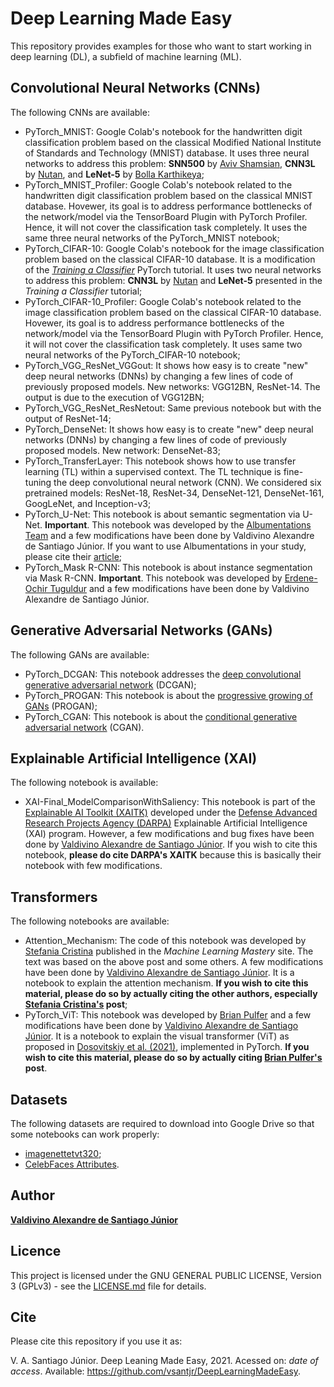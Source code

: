 # Deep Learning Made Easy

This repository provides examples for those who want to start working in deep learning (DL), a subfield of machine learning (ML). 


## Convolutional Neural Networks (CNNs)

The following CNNs are available:


- PyTorch\_MNIST: Google Colab's notebook for the handwritten digit classification problem based on the classical Modified National Institute of Standards and Technology (MNIST) database. It uses three neural networks to address this problem: **SNN500** by [Aviv Shamsian](https://github.com/AvivSham/Pytorch-MNIST-colab), **CNN3L** by [Nutan](https://medium.com/@nutanbhogendrasharma/pytorch-convolutional-neural-network-with-mnist-dataset-4e8a4265e118), and **LeNet-5** by [Bolla Karthikeya](https://github.com/bollakarthikeya/LeNet-5-PyTorch/blob/master/lenet5\_gpu.py);
- PyTorch\_MNIST\_Profiler: Google Colab's notebook related to the handwritten digit classification problem based on the classical MNIST database. Hovewer, its goal is to address performance bottlenecks of the network/model via the TensorBoard Plugin with PyTorch Profiler. Hence, it will not cover the classification task completely. It uses the same three neural networks of the PyTorch\_MNIST notebook; 
- PyTorch\_CIFAR-10: Google Colab's notebook for the image classification problem based on the classical CIFAR-10 database. It is a modification of the [*Training a Classifier*](https://pytorch.org/tutorials/beginner/blitz/cifar10_tutorial.html) PyTorch tutorial. It uses two neural networks to address this problem: **CNN3L** by [Nutan](https://medium.com/@nutanbhogendrasharma/pytorch-convolutional-neural-network-with-mnist-dataset-4e8a4265e118) and **LeNet-5** presented in the *Training a Classifier* tutorial;
- PyTorch\_CIFAR-10\_Profiler: Google Colab's notebook related to the image classification problem based on the classical CIFAR-10 database. Hovewer, its goal is to address performance bottlenecks of the network/model via the TensorBoard Plugin with PyTorch Profiler. Hence, it will not cover the classification task completely. It uses same two neural networks of the PyTorch\_CIFAR-10 notebook;
- PyTorch\_VGG\_ResNet\_VGGout: It shows how easy is to create "new" deep neural networks (DNNs) by changing a few lines of code of previously proposed models. New networks: VGG12BN, ResNet-14. The output is due to the execution of VGG12BN;
- PyTorch\_VGG\_ResNet\_ResNetout: Same previous notebook but with the output of ResNet-14;
- PyTorch\_DenseNet: It shows how easy is to create "new" deep neural networks (DNNs) by changing a few lines of code of previously proposed models. New network: DenseNet-83;
- PyTorch\_TransferLayer: This notebook shows how to use transfer learning (TL) within a supervised context. The TL technique is fine-tuning the deep convolutional neural network (CNN). We considered six pretrained models: ResNet-18, ResNet-34, DenseNet-121, DenseNet-161, GoogLeNet, and Inception-v3;
- PyTorch\_U-Net: This notebook is about semantic segmentation via U-Net. **Important**. This notebook was developed by the [Albumentations Team](https://albumentations.ai/) and a few modifications have been done by Valdivino Alexandre de Santiago J&uacute;nior. If you want to use Albumentations in your study, please cite their [article](https://www.mdpi.com/2078-2489/11/2/125);
- PyTorch\_Mask R-CNN: This notebook is about instance segmentation via Mask R-CNN. **Important**. This notebook was developed by [Erdene-Ochir Tuguldur](https://github.com/tugstugi/dl-colab-notebooks/blob/master/notebooks/TorchvisionMaskRCNN.ipynb) and a few modifications have been done by Valdivino Alexandre de Santiago Júnior.


## Generative Adversarial Networks (GANs)

The following GANs are available:

- PyTorch\_DCGAN: This notebook addresses the [deep convolutional generative adversarial network](https://arxiv.org/abs/1511.06434) (DCGAN);
- PyTorch\_PROGAN: This notebook is about the [progressive growing of GANs](https://arxiv.org/abs/1710.10196) (PROGAN);
- PyTorch\_CGAN: This notebook is about the [conditional generative adversarial network](https://arxiv.org/pdf/1411.1784.pdf) (CGAN).


## Explainable Artificial Intelligence (XAI)

The following notebook is available:

- XAI-Final\_ModelComparisonWithSaliency: This notebook is part of the [Explainable AI Toolkit (XAITK)](https://xaitk.org/) developed under the [Defense Advanced Research Projects Agency (DARPA)](https://www.darpa.mil/program/explainable-artificial-intelligence) Explainable Artificial Intelligence (XAI) program. However, a few modifications and bug fixes have been done by [Valdivino Alexandre de Santiago Júnior](https://www.linkedin.com/in/valdivino-alexandre-de-santiago-j%C3%BAnior-103109206/?locale=en_US). If you wish to cite this notebook, **please do cite DARPA's XAITK** because this is basically their notebook with few modifications.


## Transformers

The following notebooks are available:

- Attention\_Mechanism: The code of this notebook was developed by [Stefania Cristina](https://machinelearningmastery.com/the-attention-mechanism-from-scratch/) published in the *Machine Learning Mastery* site. The text was based on the above post and some others. A few modifications have been done by [Valdivino Alexandre de Santiago Júnior](https://www.linkedin.com/in/valdivino-alexandre-de-santiago-j%C3%BAnior-103109206/?locale=en_US). It is a notebook to explain the attention mechanism. **If you wish to cite this material, please do so by actually citing the other authors, especially [Stefania Cristina's](https://machinelearningmastery.com/the-attention-mechanism-from-scratch/) post**;
- PyTorch\_ViT: This notebook was developed by [Brian Pulfer](https://medium.com/mlearning-ai/vision-transformers-from-scratch-pytorch-a-step-by-step-guide-96c3313c2e0c) and a few modifications have been done by [Valdivino Alexandre de Santiago Júnior](https://www.linkedin.com/in/valdivino-alexandre-de-santiago-j%C3%BAnior-103109206/?locale=en_US). It is a notebook to explain the visual transformer (ViT) as proposed in [Dosovitskiy et al. (2021)](https://paperswithcode.com/paper/an-image-is-worth-16x16-words-transformers-1), implemented in PyTorch. **If you wish to cite this material, please do so by actually citing [Brian Pulfer's](https://medium.com/mlearning-ai/vision-transformers-from-scratch-pytorch-a-step-by-step-guide-96c3313c2e0c) post**.

## Datasets

The following datasets are required to download into Google Drive so that some notebooks can work properly:

- [imagenettetvt320](https://www.kaggle.com/valdivinosantiago/imagenettetvt320);
- [CelebFaces Attributes](http://mmlab.ie.cuhk.edu.hk/projects/CelebA.html).


## Author

[**Valdivino Alexandre de Santiago J&uacute;nior**](https://www.linkedin.com/in/valdivino-alexandre-de-santiago-j%C3%BAnior-103109206/?locale=en_US)

## Licence

This project is licensed under the GNU GENERAL PUBLIC LICENSE, Version 3 (GPLv3) - see the [LICENSE.md](LICENSE) file for details.

## Cite

Please cite this repository if you use it as:

V. A. Santiago J&uacute;nior. Deep Leaning Made Easy, 2021. Acessed on: *date of access*. Available: https://github.com/vsantjr/DeepLearningMadeEasy. 


